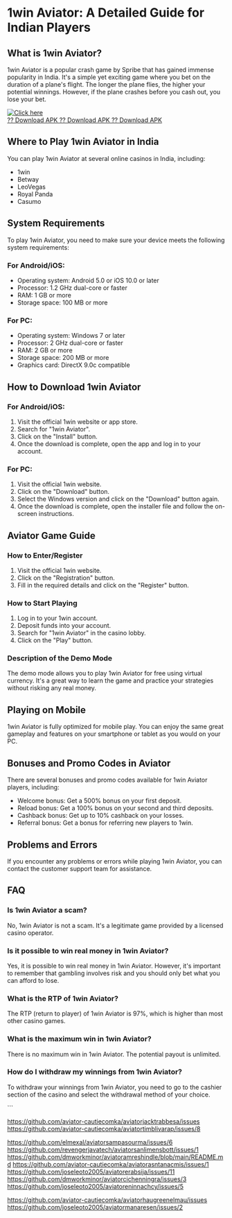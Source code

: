 # 1win Aviator: A Detailed Guide for Indian Players

## What is 1win Aviator?

1win Aviator is a popular crash game by Spribe that has gained immense
popularity in India. It\'s a simple yet exciting game where you bet on
the duration of a plane\'s flight. The longer the plane flies, the
higher your potential winnings. However, if the plane crashes before you
cash out, you lose your bet.

[![Click
here](https://readscoops.com/wp-content/uploads/2023/03/Readscoop-aviator-1-1.jpg)](https://traff.sbs/deff)\
[?? Download APK ?? Download APK ?? Download
APK](https://traff.sbs/deff)

## Where to Play 1win Aviator in India

You can play 1win Aviator at several online casinos in India, including:

-   1win
-   Betway
-   LeoVegas
-   Royal Panda
-   Casumo

## System Requirements

To play 1win Aviator, you need to make sure your device meets the
following system requirements:

### For Android/iOS:

-   Operating system: Android 5.0 or iOS 10.0 or later
-   Processor: 1.2 GHz dual-core or faster
-   RAM: 1 GB or more
-   Storage space: 100 MB or more

### For PC:

-   Operating system: Windows 7 or later
-   Processor: 2 GHz dual-core or faster
-   RAM: 2 GB or more
-   Storage space: 200 MB or more
-   Graphics card: DirectX 9.0c compatible

## How to Download 1win Aviator

### For Android/iOS:

1.  Visit the official 1win website or app store.
2.  Search for "1win Aviator".
3.  Click on the "Install" button.
4.  Once the download is complete, open the app and log in to your
    account.

### For PC:

1.  Visit the official 1win website.
2.  Click on the "Download" button.
3.  Select the Windows version and click on the "Download" button
    again.
4.  Once the download is complete, open the installer file and follow
    the on-screen instructions.

## Aviator Game Guide

### How to Enter/Register

1.  Visit the official 1win website.
2.  Click on the "Registration" button.
3.  Fill in the required details and click on the "Register"
    button.

### How to Start Playing

1.  Log in to your 1win account.
2.  Deposit funds into your account.
3.  Search for "1win Aviator" in the casino lobby.
4.  Click on the "Play" button.

### Description of the Demo Mode

The demo mode allows you to play 1win Aviator for free using virtual
currency. It\'s a great way to learn the game and practice your
strategies without risking any real money.

## Playing on Mobile

1win Aviator is fully optimized for mobile play. You can enjoy the same
great gameplay and features on your smartphone or tablet as you would on
your PC.

## Bonuses and Promo Codes in Aviator

There are several bonuses and promo codes available for 1win Aviator
players, including:

-   Welcome bonus: Get a 500% bonus on your first deposit.
-   Reload bonus: Get a 100% bonus on your second and third deposits.
-   Cashback bonus: Get up to 10% cashback on your losses.
-   Referral bonus: Get a bonus for referring new players to 1win.

## Problems and Errors

If you encounter any problems or errors while playing 1win Aviator, you
can contact the customer support team for assistance.

## FAQ

### Is 1win Aviator a scam?

No, 1win Aviator is not a scam. It\'s a legitimate game provided by a
licensed casino operator.

### Is it possible to win real money in 1win Aviator?

Yes, it is possible to win real money in 1win Aviator. However, it\'s
important to remember that gambling involves risk and you should only
bet what you can afford to lose.

### What is the RTP of 1win Aviator?

The RTP (return to player) of 1win Aviator is 97%, which is higher than
most other casino games.

### What is the maximum win in 1win Aviator?

There is no maximum win in 1win Aviator. The potential payout is
unlimited.

### How do I withdraw my winnings from 1win Aviator?

To withdraw your winnings from 1win Aviator, you need to go to the
cashier section of the casino and select the withdrawal method of your
choice.

\`\`\`

https://github.com/aviator-cautiecomka/aviatorjacktrabbesa/issues
https://github.com/aviator-cautiecomka/aviatortimblivarap/issues/8

https://github.com/elmexal/aviatorsampasourma/issues/6
https://github.com/revengerjavatech/aviatorsanlimensbott/issues/1
https://github.com/dmworkminor/aviatoramreshindle/blob/main/README.md
https://github.com/aviator-cautiecomka/aviatorasntanacmis/issues/1
https://github.com/joseleoto2005/aviatorerabsija/issues/11
https://github.com/dmworkminor/aviatorcichenningra/issues/3
https://github.com/joseleoto2005/aviatoreninnachcy/issues/5



https://github.com/aviator-cautiecomka/aviatorhaugreenelmau/issues
https://github.com/joseleoto2005/aviatormanaresen/issues/2
